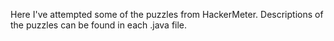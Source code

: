 Here I've attempted some of the puzzles from HackerMeter.
Descriptions of the puzzles can be found in each .java file.